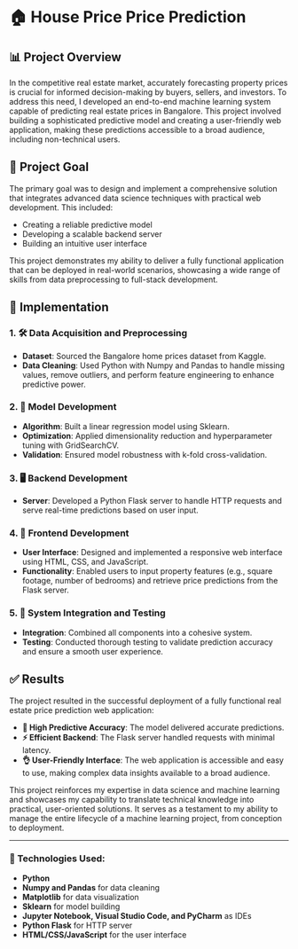 # 🏠 House Price Price Prediction

## 📊 Project Overview

In the competitive real estate market, accurately forecasting property prices is crucial for informed decision-making by buyers, sellers, and investors. To address this need, I developed an end-to-end machine learning system capable of predicting real estate prices in Bangalore. This project involved building a sophisticated predictive model and creating a user-friendly web application, making these predictions accessible to a broad audience, including non-technical users.

## 🎯 Project Goal

The primary goal was to design and implement a comprehensive solution that integrates advanced data science techniques with practical web development. This included:
- Creating a reliable predictive model
- Developing a scalable backend server
- Building an intuitive user interface

This project demonstrates my ability to deliver a fully functional application that can be deployed in real-world scenarios, showcasing a wide range of skills from data preprocessing to full-stack development.

## 🚀 Implementation

### 1. 🛠️ Data Acquisition and Preprocessing
- **Dataset**: Sourced the Bangalore home prices dataset from Kaggle.
- **Data Cleaning**: Used Python with Numpy and Pandas to handle missing values, remove outliers, and perform feature engineering to enhance predictive power.

### 2. 🤖 Model Development
- **Algorithm**: Built a linear regression model using Sklearn.
- **Optimization**: Applied dimensionality reduction and hyperparameter tuning with GridSearchCV.
- **Validation**: Ensured model robustness with k-fold cross-validation.

### 3. 🖥️ Backend Development
- **Server**: Developed a Python Flask server to handle HTTP requests and serve real-time predictions based on user input.

### 4. 🎨 Frontend Development
- **User Interface**: Designed and implemented a responsive web interface using HTML, CSS, and JavaScript.
- **Functionality**: Enabled users to input property features (e.g., square footage, number of bedrooms) and retrieve price predictions from the Flask server.

### 5. 🧪 System Integration and Testing
- **Integration**: Combined all components into a cohesive system.
- **Testing**: Conducted thorough testing to validate prediction accuracy and ensure a smooth user experience.

## ✅ Results

The project resulted in the successful deployment of a fully functional real estate price prediction web application:
- **🎯 High Predictive Accuracy**: The model delivered accurate predictions.
- **⚡ Efficient Backend**: The Flask server handled requests with minimal latency.
- **👌 User-Friendly Interface**: The web application is accessible and easy to use, making complex data insights available to a broad audience.

This project reinforces my expertise in data science and machine learning and showcases my capability to translate technical knowledge into practical, user-oriented solutions. It serves as a testament to my ability to manage the entire lifecycle of a machine learning project, from conception to deployment.

---

### 🔗 Technologies Used:
- **Python**
- **Numpy and Pandas** for data cleaning
- **Matplotlib** for data visualization
- **Sklearn** for model building
- **Jupyter Notebook, Visual Studio Code, and PyCharm** as IDEs
- **Python Flask** for HTTP server
- **HTML/CSS/JavaScript** for the user interface

